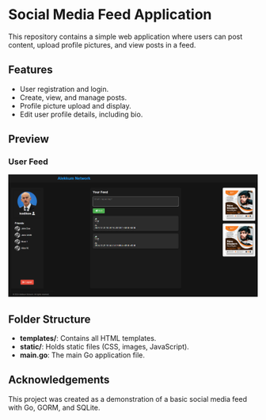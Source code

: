 # Social Media Feed Application

This repository contains a simple web application where users can post content, upload profile pictures, and view posts in a feed.

## Features

- User registration and login.
- Create, view, and manage posts.
- Profile picture upload and display.
- Edit user profile details, including bio.

## Preview

### User Feed

![User Feed Preview](https://raw.githubusercontent.com/Kirbyy1/Social-Media/refs/heads/main/github_images/feed.png)



## Folder Structure

- **templates/**: Contains all HTML templates.
- **static/**: Holds static files (CSS, images, JavaScript).
- **main.go**: The main Go application file.

## Acknowledgements

This project was created as a demonstration of a basic social media feed with Go, GORM, and SQLite.

